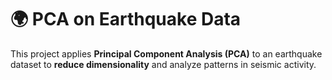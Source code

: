 # 🌍 PCA on Earthquake Data  

This project applies **Principal Component Analysis (PCA)** to an earthquake dataset to **reduce dimensionality** and analyze patterns in seismic activity.  
